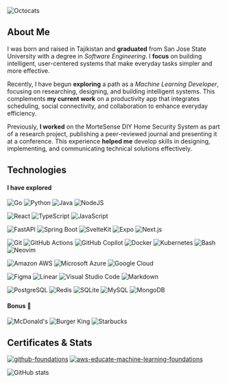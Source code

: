 <!-- https://github.com/github -->

![Octocats](https://github.com/shohinsan/shohinsan/assets/22685770/7fc375d0-ce33-472f-afbd-503f27efaab7)

## About Me 

I was born and raised in Tajikistan and **graduated** from San Jose State University with a degree in _Software Engineering_. I **focus** on building intelligent, user-centered systems that make everyday tasks simpler and more effective.    

Recently, I have begun **exploring** a path as a _Machine Learning Developer_, focusing on researching, designing, and building intelligent systems. This complements **my current work** on a productivity app that integrates scheduling, social connectivity, and collaboration to enhance everyday efficiency. 

Previously, **I worked** on the MorteSense DIY Home Security System as part of a research project, publishing a peer-reviewed journal and presenting it at a conference. This experience **helped me** develop skills in designing, implementing, and communicating technical solutions effectively.

## Technologies

<!-- https://badges.pages.dev/?q=FastApi -->
#### I have explored
![Go](https://img.shields.io/badge/Go-00ADD8?logo=go&logoColor=fff&style=flat)
![Python](https://img.shields.io/badge/Python-3776AB?logo=python&logoColor=fff&style=flat)
![Java](https://img.shields.io/badge/Java-%23ED8B00.svg?logo=openjdk&logoColor=white&style=flat)
![NodeJS](https://img.shields.io/badge/Node.js-6DA55F?logo=node.js&logoColor=white&style=flat)

![React](https://img.shields.io/badge/React-%2320232a.svg?logo=react&logoColor=%2361DAFB&style=flat)
![TypeScript](https://img.shields.io/badge/TypeScript-3178C6?logo=typescript&logoColor=fff&style=flat)
![JavaScript](https://img.shields.io/badge/JavaScript-F7DF1E?logo=javascript&logoColor=000&style=flat)

![FastAPI](https://img.shields.io/badge/FastAPI-009688?logo=fastapi&logoColor=fff&style=flat)
![Spring Boot](https://img.shields.io/badge/Spring%20Boot-6DB33F?logo=springboot&logoColor=fff&style=flat)
![SvelteKit](https://img.shields.io/badge/SvelteKit-%23f1413d.svg?logo=svelte&logoColor=white&style=flat)
![Expo](https://img.shields.io/badge/Expo-000020?logo=expo&logoColor=fff&style=flat)
![Next.js](https://img.shields.io/badge/Next.js-000?logo=nextdotjs&logoColor=fff&style=flat)

![Git](https://img.shields.io/badge/Git-F05032?logo=git&logoColor=fff&style=flat)
![GitHub Actions](https://img.shields.io/badge/GitHub%20Actions-2088FF?logo=githubactions&logoColor=fff&style=flat)
![GitHub Copilot](https://img.shields.io/badge/GitHub%20Copilot-000?logo=githubcopilot&logoColor=fff&style=flat)
![Docker](https://img.shields.io/badge/Docker-2496ED?logo=docker&logoColor=fff&style=flat)
![Kubernetes](https://img.shields.io/badge/Kubernetes-326CE5?logo=kubernetes&logoColor=fff&style=flat)
![Bash](https://img.shields.io/badge/Bash-4EAA25?logo=gnubash&logoColor=fff&style=flat)
![Neovim](https://img.shields.io/badge/Neovim-57A143?logo=neovim&logoColor=fff&style=flat)

![Amazon AWS](https://img.shields.io/badge/Amazon%20AWS-232F3E?logo=amazonaws&logoColor=fff&style=flat)
![Microsoft Azure](https://img.shields.io/badge/Microsoft%20Azure-0078D4?logo=microsoftazure&logoColor=fff&style=flat)
![Google Cloud](https://img.shields.io/badge/Google%20Cloud-4285F4?logo=googlecloud&logoColor=fff&style=flat)

![Figma](https://img.shields.io/badge/Figma-F24E1E?logo=figma&logoColor=white&style=flat)
![Linear](https://img.shields.io/badge/Linear-5E6AD2?logo=linear&logoColor=fff&style=flat)
![Visual Studio Code](https://custom-icon-badges.demolab.com/badge/Visual%20Studio%20Code-0078d7.svg?logo=vsc&logoColor=white&style=flat)
![Markdown](https://img.shields.io/badge/Markdown-%23000000.svg?logo=markdown&logoColor=white&style=flat)

![PostgreSQL](https://img.shields.io/badge/PostgreSQL-4169E1?logo=postgresql&logoColor=fff&style=flat)
![Redis](https://img.shields.io/badge/Redis-%23DD0031.svg?logo=redis&logoColor=white&style=flat)
![SQLite](https://img.shields.io/badge/SQLite-003B57?logo=sqlite&logoColor=fff&style=flat)
![MySQL](https://img.shields.io/badge/MySQL-4479A1?logo=mysql&logoColor=fff&style=flat)
![MongoDB](https://img.shields.io/badge/MongoDB-47A248?logo=mongodb&logoColor=fff&style=flat)

#### Bonus 🍕

![McDonald's](https://img.shields.io/badge/McDonald's-FBC817?logo=mcdonalds&logoColor=000&style=flat)
![Burger King](https://img.shields.io/badge/Burger%20King-D62300?logo=burgerking&logoColor=fff&style=flat)
![Starbucks](https://img.shields.io/badge/Starbucks-006241?logo=starbucks&logoColor=fff&style=flat)

## Certificates & Stats

[![github-foundations](https://github.com/user-attachments/assets/4e4e990e-b468-4d92-8d30-5c6e4a60392c)](https://www.credly.com/badges/ed566a74-72ac-4fe7-b1b8-c2f0a80914f4/public_url)
[![aws-educate-machine-learning-foundations](https://github.com/user-attachments/assets/82e0a129-015d-4b8e-a58a-44e27ae56607)](https://www.credly.com/badges/e34ffd66-0b25-40c3-92ad-9212acd52f2a/public_url)

<!-- 
## Projects
* Key
  - MorteSense
  - Starbucks
* Side 
  - iFarmo
  - GinGonic
  - SaleSphereAPI
  - BookUp
  - ...
-->

![GitHub stats](https://github-readme-stats.vercel.app/api?username=shohinsan&show_icons=true)
